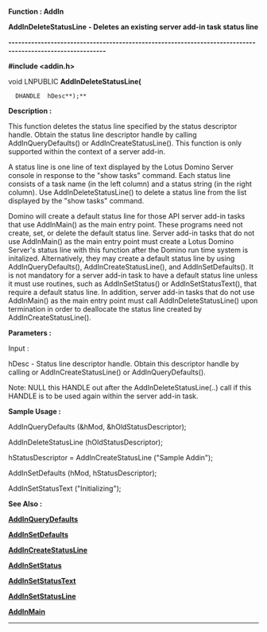 




<!--
 /\* Font Definitions \*/
 @font-face
 {font-family:Courier;
 panose-1:2 7 4 9 2 2 5 2 4 4;}
@font-face
 {font-family:"Tms Rmn";
 panose-1:2 2 6 3 4 5 5 2 3 4;}
@font-face
 {font-family:Helv;
 panose-1:2 11 6 4 2 2 2 3 2 4;}
@font-face
 {font-family:"Cambria Math";
 panose-1:2 4 5 3 5 4 6 3 2 4;}
 /\* Style Definitions \*/
 p.MsoNormal, li.MsoNormal, div.MsoNormal
 {margin-top:0cm;
 margin-right:0cm;
 margin-bottom:8.0pt;
 margin-left:0cm;
 line-height:107%;
 font-size:11.0pt;
 font-family:"Calibri",sans-serif;}
.MsoChpDefault
 {font-size:11.0pt;}
.MsoPapDefault
 {margin-bottom:8.0pt;
 line-height:107%;}
 /\* Page Definitions \*/
 @page WordSection1
 {size:612.0pt 792.0pt;
 margin:72.0pt 72.0pt 72.0pt 72.0pt;}
div.WordSection1
 {page:WordSection1;}
-->




 


**Function : AddIn**



**AddInDeleteStatusLine** **- Deletes
an existing server add-in task status line**


**----------------------------------------------------------------------------------------------------------**



**#include <addin.h>**



void
LNPUBLIC **AddInDeleteStatusLine(**  

      DHANDLE  hDesc**);**



**Description :**



This
function deletes the status line specified by the status descriptor handle.
Obtain the status line descriptor handle by calling AddInQueryDefaults() or
AddInCreateStatusLine().  This function is only supported within the context of
a server add-in.  

  

A status line is one line of text displayed by the Lotus Domino Server console
in response to the "show tasks" command.  Each status line consists
of a task name (in the left column) and a status string (in the right column). 
Use AddInDeleteStatusLine() to delete a status line from the list displayed by
the "show tasks" command.  

  

Domino will create a default status line for those API server add-in tasks that
use AddInMain() as the main entry point.  These programs need not create, set,
or delete the default status line.  Server add-in tasks that do not use AddInMain()
as the main entry point  must create a Lotus Domino Server's status line with
this function after the Domino run time system is initalized.  Alternatively,
they may create a default status line by using AddInQueryDefaults(),
AddInCreateStatusLine(), and AddInSetDefaults().  It is not mandatory for a
server add-in task to have a default status line unless it must use routines,
such as AddInSetStatus() or AddInSetStatusText(), that require a default status
line.  In addition, server add-in tasks that do not use AddInMain() as the main
entry point must call AddInDeleteStatusLine() upon termination in order to
deallocate the status line created by AddInCreateStatusLine().


 


**Parameters :**



Input :  

hDesc  -  Status line descriptor handle.  Obtain this descriptor handle by
calling  or AddInCreateStatusLine() or AddInQueryDefaults().  

Note: NULL this HANDLE out after the AddInDeleteStatusLine(..) call if this
HANDLE is to be used again within the server add-in task.   

  




 


 **Sample Usage :**


AddInQueryDefaults
(&hMod, &hOldStatusDescriptor);  

  

AddInDeleteStatusLine (hOldStatusDescriptor);  

  

hStatusDescriptor = AddInCreateStatusLine ("Sample Addin");  

  

AddInSetDefaults (hMod, hStatusDescriptor);  

  

AddInSetStatusText ("Initializing");


 **See Also :**


**[AddInQueryDefaults](AddInQueryDefaults.md)**


**[AddInSetDefaults](AddInSetDefaults.md)**


**[AddInCreateStatusLine](AddInCreateStatusLine.md)**


**[AddInSetStatus](AddInSetStatus.md)**


**[AddInSetStatusText](AddInSetStatusText.md)**


**[AddInSetStatusLine](AddInSetStatusLine.md)**


**[AddInMain](AddInMain.md)**



----------------------------------------------------------------------------------------------------------


 






